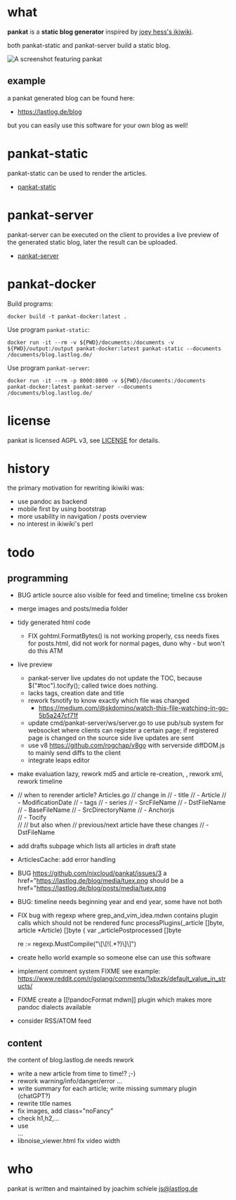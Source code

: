 # what
**pankat** is a **static blog generator** inspired by [joey hess's ikiwiki](https://ikiwiki.info/users/joey/).

both pankat-static and pankat-server build a static blog.

![A screenshot featuring pankat](https://raw.githubusercontent.com/nixcloud/pankat/master/screenshots/pankat.jpg)

## example

a pankat generated blog can be found here:

* <https://lastlog.de/blog>

but you can easily use this software for your own blog as well!

# pankat-static

pankat-static can be used to render the articles.

* [pankat-static](src/github.com/nixcloud/cmd/pankat-static/README.md)

# pankat-server

pankat-server can be executed on the client to provides a live preview of the generated static blog, later the result can be uploaded.

* [pankat-server](src/github.com/nixcloud/cmd/pankat-server/README.md)

# pankat-docker

Build programs:

    docker build -t pankat-docker:latest .

Use program `pankat-static`:

    docker run -it --rm -v ${PWD}/documents:/documents -v ${PWD}/output:/output pankat-docker:latest pankat-static --documents /documents/blog.lastlog.de/

Use program `pankat-server`:

    docker run -it --rm -p 8000:8000 -v ${PWD}/documents:/documents pankat-docker:latest pankat-server --documents /documents/blog.lastlog.de/

# license
pankat is licensed AGPL v3, see [LICENSE](LICENSE) for details.

# history

the primary motivation for rewriting ikiwiki was:
- use pandoc as backend
- mobile first by using bootstrap
- more usability in navigation / posts overview
- no interest in ikiwiki's perl

# todo

## programming

* BUG article source also visible for feed and timeline; timeline css broken

* merge images and posts/media folder


* tidy generated html code
  * FIX gohtml.FormatBytes() is not working properly, css needs fixes for posts.html, did not work for normal pages, duno why - but won't do this ATM

* live preview
  * pankat-server live updates do not update the TOC, because $("#toc").tocify(); called twice does nothing.
  * lacks tags, creation date and title
  * rework fsnotify to know exactly which file was changed
    * https://medium.com/@skdomino/watch-this-file-watching-in-go-5b5a247cf71f
  * update cmd/pankat-server/ws/server.go to use pub/sub system for websocket where clients can register a certain page; if registered page is changed on the source side live updates are sent
  * use v8 https://github.com/rogchap/v8go with serverside diffDOM.js to mainly send diffs to the client
  * integrate leaps editor

* make evaluation lazy, rework md5 and article re-creation, , rework xml, rework timeline
* // when to rerender article? Articles.go
  // change in
  // - title
  // - Article
  // - ModificationDate
  // - tags
  // - series
  // - SrcFileName
  // - DstFileName
  // - BaseFileName
  // - SrcDirectoryName
  // - Anchorjs         
  // - Tocify           
  //
  // but also when
  // previous/next article have these changes
  // - DstFileName
 

* add drafts subpage which lists all articles in draft state 

* ArticlesCache: add error handling

* BUG https://github.com/nixcloud/pankat/issues/3
  a href="https://lastlog.de/blog/media/tuex.png
  should be
  a href="https://lastlog.de/blog/posts/media/tuex.png
* BUG: timeline needs beginning year and end year, some have not both
* FIX bug with regexp where grep_and_vim_idea.mdwn contains plugin calls which should not be rendered
   func processPlugins(_article []byte, article *Article) []byte {
  var _articlePostprocessed []byte

  re := regexp.MustCompile("\\[\\[!(.*?)\\]\\]")

* create hello world example so someone else can use this software
* implement comment system FIXME
  see example: https://www.reddit.com/r/golang/comments/1xbxzk/default_value_in_structs/
* FIXME create a [[!pandocFormat mdwn]] plugin which makes more pandoc dialects available
* consider RSS/ATOM feed
## content

the content of blog.lastlog.de needs rework 

* write a new article from time to time!? ;-)
* rework warning/info/danger/error ...
* write summary for each article; write missing summary plugin (chatGPT?)
* rewrite title names
* fix images, add class="noFancy"
* check h1,h2,...
* use <div class="warn">...</div>
* libnoise_viewer.html fix video width

# who

pankat is written and maintained by joachim schiele <js@lastlog.de>
